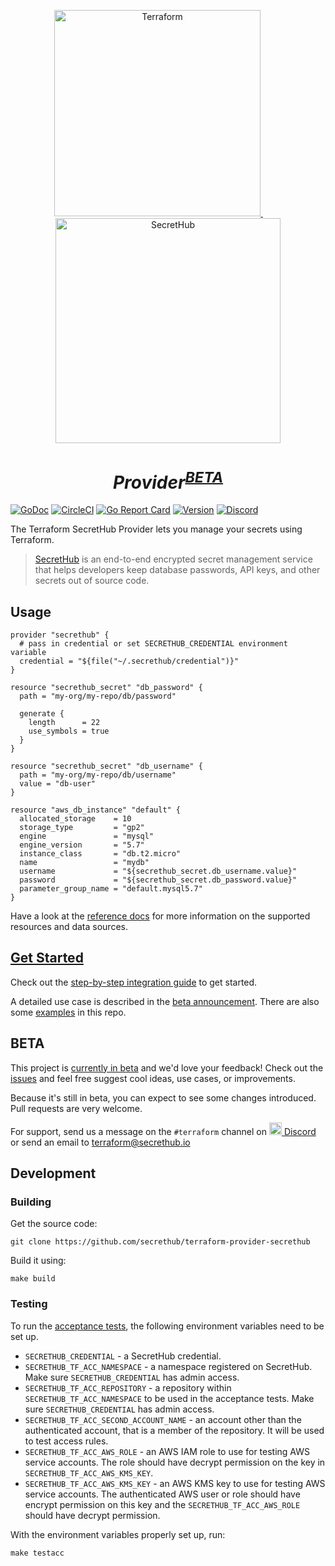 <p align="center">
  <a href="https://terraform.io">
    <img src="https://cdn.rawgit.com/hashicorp/terraform-website/master/content/source/assets/images/logo-hashicorp.svg" alt="Terraform" width="330px">
  </a>
  <img width="30px"/>
  <a href="https://secrethub.io">
    <img src="https://secrethub.io/img/secrethub-logo.svg" alt="SecretHub" width="360px">
  </a>
</p>
<h1 align="center">
  <i>Provider<sup><a href="#beta">BETA</a></sup></i>
</h1>

[![GoDoc](https://godoc.org/github.com/secrethub/terraform-provider-secrethub?status.svg)][godoc]
[![CircleCI](https://circleci.com/gh/secrethub/terraform-provider-secrethub.svg?style=shield)][circleci]
[![Go Report Card](https://goreportcard.com/badge/github.com/secrethub/terraform-provider-secrethub)][goreportcard]
[![Version]( https://img.shields.io/github/release/secrethub/terraform-provider-secrethub.svg)][latest-version]
[![Discord](https://img.shields.io/badge/chat-on%20discord-7289da.svg?logo=discord)][discord]

The Terraform SecretHub Provider lets you manage your secrets using Terraform.

> [SecretHub][secrethub] is an end-to-end encrypted secret management service that helps developers keep database passwords, API keys, and other secrets out of source code.

## Usage

```hcl
provider "secrethub" {
  # pass in credential or set SECRETHUB_CREDENTIAL environment variable
  credential = "${file("~/.secrethub/credential")}" 
}

resource "secrethub_secret" "db_password" {
  path = "my-org/my-repo/db/password"

  generate {
    length      = 22
    use_symbols = true
  }
}

resource "secrethub_secret" "db_username" {
  path = "my-org/my-repo/db/username"
  value = "db-user"
}

resource "aws_db_instance" "default" {
  allocated_storage    = 10
  storage_type         = "gp2"
  engine               = "mysql"
  engine_version       = "5.7"
  instance_class       = "db.t2.micro"
  name                 = "mydb"
  username             = "${secrethub_secret.db_username.value}"
  password             = "${secrethub_secret.db_password.value}"
  parameter_group_name = "default.mysql5.7"
}
```

Have a look at the [reference docs](https://secrethub.io/docs/reference/terraform/) for more information on the supported resources and data sources.

## [Get Started]((https://secrethub.io/docs/terraform/))

Check out the [step-by-step integration guide](https://secrethub.io/docs/terraform/) to get started.

A detailed use case is described in the [beta announcement](https://secrethub.io/blog/secret-management-for-terraform/).
There are also some [examples](/examples) in this repo.

## BETA

This project is [currently in beta](https://secrethub.io/blog/secret-management-for-terraform/) and we'd love your feedback! Check out the [issues](https://github.com/secrethub/terraform-provider-secrethub/issues) and feel free suggest cool ideas, use cases, or improvements.

Because it's still in beta, you can expect to see some changes introduced. Pull requests are very welcome.

For support, send us a message on the `#terraform` channel on [<img src="https://discordapp.com/assets/2c21aeda16de354ba5334551a883b481.png" alt="Discord" width="20px"> Discord](https://discord.gg/wcxV5RD) or send an email to [terraform@secrethub.io](mailto:terraform@secrethub.io)

## Development

### Building

Get the source code:

```
git clone https://github.com/secrethub/terraform-provider-secrethub
```

Build it using:

```
make build
```

### Testing

To run the [acceptance tests](https://www.terraform.io/docs/extend/testing/acceptance-tests/index.html), the following environment variables need to be set up.

* `SECRETHUB_CREDENTIAL` - a SecretHub credential.
* `SECRETHUB_TF_ACC_NAMESPACE` - a namespace registered on SecretHub. Make sure `SECRETHUB_CREDENTIAL` has admin access.
* `SECRETHUB_TF_ACC_REPOSITORY` - a repository within `SECRETHUB_TF_ACC_NAMESPACE` to be used in the acceptance tests. Make sure `SECRETHUB_CREDENTIAL` has admin access.
* `SECRETHUB_TF_ACC_SECOND_ACCOUNT_NAME` - an account other than the authenticated account, that is a member of the repository. It will be used to test access rules.
* `SECRETHUB_TF_ACC_AWS_ROLE` - an AWS IAM role to use for testing AWS service accounts. The role should have decrypt permission on the key in `SECRETHUB_TF_ACC_AWS_KMS_KEY`.
* `SECRETHUB_TF_ACC_AWS_KMS_KEY` - an AWS KMS key to use for testing AWS service accounts. The authenticated AWS user or role should have encrypt permission on this key and the `SECRETHUB_TF_ACC_AWS_ROLE` should have decrypt permission.

With the environment variables properly set up, run:

```
make testacc
```
[secrethub]: https://secrethub.io
[godoc]: https://godoc.org/github.com/secrethub/terraform-provider-secrethub
[circleci]: https://circleci.com/gh/secrethub/terraform-provider-secrethub
[discord]: https://discord.gg/wcxV5RD
[latest-version]: https://github.com/secrethub/terraform-provider-secrethub/releases/latest
[goreportcard]: https://goreportcard.com/report/github.com/secrethub/terraform-provider-secrethub
